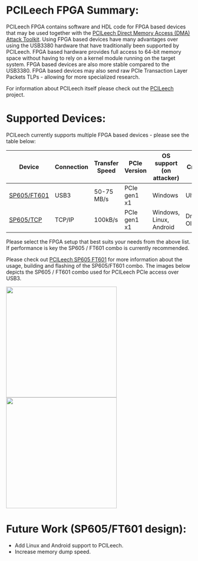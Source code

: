 PCILeech FPGA Summary:
=================
PCILeech FPGA contains software and HDL code for FPGA based devices that may be used together with the [PCILeech Direct Memory Access (DMA) Attack Toolkit](https://github.com/ufrisk/pcileech/).
Using FPGA based devices have many advantages over using the USB3380 hardware that have traditionally been supported by PCILeech. 
FPGA based hardware provides full access to 64-bit memory space without having to rely on a kernel module running on the target system. 
FPGA based devices are also more stable compared to the USB3380. FPGA based devices may also send raw PCIe Transaction Layer Packets TLPs - allowing for more specialized research.

For information about PCILeech itself please check out the [PCILeech](https://github.com/ufrisk/pcileech/) project.

Supported Devices:
=================
PCILeech currently supports multiple FPGA based devices - please see the table below:

| Device          | Connection | Transfer Speed | PCIe Version | OS support (on attacker) | Creator         |
| --------------- | ---------- | -------------- | ------------ | ------------------------ | --------------- |
| [SP605/FT601](sp605_ft601)     | USB3       | 50-75 MB/s     | PCIe gen1 x1 | Windows                  | Ulf Frisk       |
| [SP605/TCP](https://github.com/Cr4sh/s6_pcie_microblaze)     | TCP/IP     | 100kB/s        | PCIe gen1 x1 | Windows, Linux, Android  | Dmytro Oleksiuk |

Please select the FPGA setup that best suits your needs from the above list. If performance is key the SP605 / FT601 combo is currently recommended.

Please check out [PCILeech SP605 FT601](sp605_ft601) for more information about the usage, building and flashing of the SP605/FT601 combo. The images below depicts the SP605 / FT601 combo used for PCILeech PCIe access over USB3.

<img src="https://gist.githubusercontent.com/ufrisk/c5ba7b360335a13bbac2515e5e7bb9d7/raw/d01be0e485fde5ba09d84be35ca2970038e18577/_gh_fpga_ft601.jpg" height="300"/><img src="https://gist.githubusercontent.com/ufrisk/c5ba7b360335a13bbac2515e5e7bb9d7/raw/d01be0e485fde5ba09d84be35ca2970038e18577/_gh_fpga_sp605.jpg" height="300"/>

Future Work (SP605/FT601 design):
=================
* Add Linux and Android support to PCILeech.
* Increase memory dump speed.
